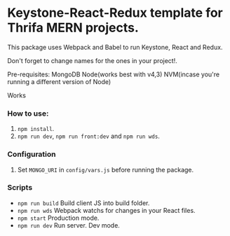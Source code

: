 # Keystone-React-Redux template for Thrifa MERN projects.

This package uses Webpack and Babel to run Keystone, React and Redux.

Don't forget to change names for the ones in your project!.

Pre-requisites:
MongoDB
Node(works best with v4,3)
NVM(incase you're running a different version of Node)

Works 
### How to use:
1. `npm install`.
2. `npm run dev`, `npm run front:dev` and `npm run wds`.

### Configuration
1. Set `MONGO_URI` in `config/vars.js` before running the package.

### Scripts

* `npm run build` Build client JS into build folder.
* `npm run wds` Webpack watchs for changes in your React files.
* `npm start` Production mode.
* `npm run dev` Run server. Dev mode.